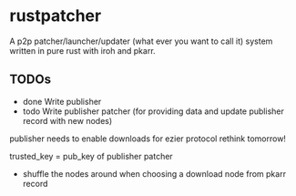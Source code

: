 # rustpatcher
A p2p patcher/launcher/updater (what ever you want to call it) system written in pure rust with iroh and pkarr.

## TODOs

* done Write publisher
* todo Write publisher patcher (for providing data and update publisher record with new nodes)

publisher needs to enable downloads for ezier protocol rethink tomorrow!

trusted_key = pub_key of publisher patcher

* shuffle the nodes around when choosing a download node from pkarr record